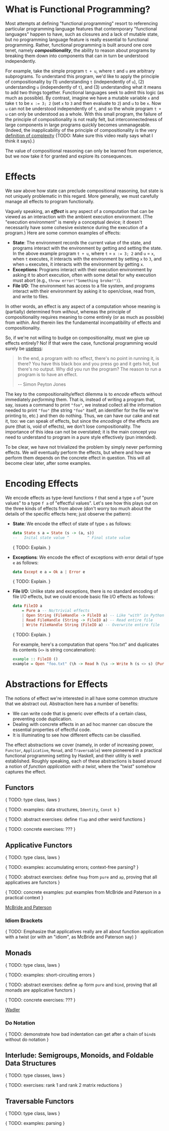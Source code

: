 # What is Functional Programming?

Most attempts at defining "functional programming" resort to referencing
particular programming language features that contemporary "functional
languages" happen to have, such as closures and a lack of mutable state, but no
programming language feature is really essential to functional programming.
Rather, functional programming is built around one core tenet, namely
***compositionality***, the ability to reason about programs by breaking them
down into components that can in turn be understood independently.

For example, take the simple program `t + u`, where `t` and `u` are arbitrary
subprograms. To understand this program, we'd like to apply the principle of
compositionality by (1) understanding `t` (independently of `u`), (2)
understanding `u` (independently of `t`), and (3) understanding what it means
to add two things together. Functional languages seek to admit this logic (as
much as possible). By contrast, imagine we have a mutable variable `x` and take
`t` to be `x := 3; 2` (set `x` to `3` and then evaluate to `2`) and `u` to be
`x`. Now `u` can not be understood independently of `t`, and so the whole
program `t + u` can only be understood as a whole. With this small program, the
failure of the principle of compositionality is not really felt, but
interconnectedness of large components in large programs quickly becomes
unmanageable. (Indeed, the inapplicability of the principle of compositionality
is the very [definition of complexity](https://youtu.be/SxdOUGdseq4) {TODO:
Make sure this video really says what I think it says}.)

The value of compositional reasoning can only be learned from experience, but
we now take it for granted and explore its consequences.

# Effects

We saw above how state can preclude compositional reasoning, but state is not
uniquely problematic in this regard. More generally, we must carefully manage
all effects to program functionally.

Vaguely speaking, an ***effect*** is any aspect of a computation that can be
viewed as an interaction with the ambient execution environment. (The "execution
environment" is merely a conceptual device; it doesn't necessarily have some
cohesive existence during the execution of a program.) Here are some common
examples of effects:
- **State**: The environment records the current value of the state, and
  programs interact with the environment by getting and setting the state. In
  the above example program `t + u`, where `t` = `x := 3; 2` and `u` = `x`, when
  `t` executes, it interacts with the environment by setting `x` to `3`, and
  when `u` executes, it interacts with the environment by getting `x`.
- **Exceptions**: Programs interact with their execution environment by asking
  it to abort execution, often with some detail for why execution must abort
  (e.g., `throw error("Something broke!")`).
- **File I/O**: The environment has access to a file system, and programs
  interact with their environment by asking it to open/close, read from, and
  write to files.

In other words, an effect is any aspect of a computation whose meaning is
(partially) determined from *without*, whereas the principle of compositionality
requires meaning to come entirely (or as much as possible) from *within*. And
therein lies the fundamental incompatibility of effects and compositionality.

So, if we're not willing to budge on compositionality, must we give up effects
entirely? No! If that were the case, functional programming would surely be
[useless](https://youtu.be/iSmkqocn0oQ):

> In the end, a program with no effect, there's no point in running it, is
> there? You have this black box and you press go and it gets hot, but there's
> no output. Why did you run the program? The reason to run a program is to have
> an effect.
>
> -- Simon Peyton Jones

The key to the compositionality/effect dilemma is to *encode* effects without
immediately *performing* them. That is, instead of writing a program that, say,
issues a command to print `"foo"`, we instead collect all the information needed
to print `"foo"` (the string `"foo"` itself, an identifier for the file we're
printing to, etc.) and then do nothing. Thus, we can have our cake and eat it,
too: we can speak of effects, but since the *encodings* of the effects are pure
(that is, void of effects), we don't lose compositionality. The importance of
this idea can not be overstated; it is the main concept you need to understand
to program in a pure style effectively (pun intended).

To be clear, we have not trivialized the problem by simply never performing
effects. We *will* eventually perform the effects, but where and how we perform
them depends on the concrete effect in question. This will all become clear
later, after some examples.

# Encoding Effects

We encode effects as type-level functions `f` that send a type `a` of "pure
values" to a type `f a` of "effectful values". Let's see how this plays out on
the three kinds of effects from above (don't worry too much about the details
of the specific effects here; just observe the pattern):

- **State**: We encode the effect of state of type `s` as follows:
  ```Haskell
  data State s a = State (s -> (a, s))
  --   Inital state value ^        ^ Final state value
  ```
  { TODO: Explain. }

- **Exceptions**: We encode the effect of exceptions with error detail of type
  `e` as follows:
  ```Haskell
  data Except e a = Ok a | Error e
  ```
  { TODO: Explain. }

- **File I/O**: Unlike state and exceptions, there is no standard encoding of
  file I/O effects, but we could encode basic file I/O effects as follows:
  ```Haskell
  data FileIO a
      = Pure a -- No/trivial effects
      | Open String (FileHandle -> FileIO a) -- Like "with" in Python
      | Read FileHandle (String -> FileIO a) -- Read entire file
      | Write FileHandle String (FileIO a) -- Overwrite entire file
  ```
  { TODO: Explain. }

  For example, here's a computation that opens "foo.txt" and duplicates its
  contents (`<>` is string concatenation):
  ```Haskell
  example :: FileIO ()
  example = Open "foo.txt" (\h -> Read h (\s -> Write h (s <> s) (Pure ())))
  ```

# Abstractions for Effects

The notions of effect we're interested in all have some common structure that we
abstract out. Abstraction here has a number of benefits:
- We can write code that is generic over effects of a certain class, preventing
  code duplication.
- Dealing with concrete effects in an ad hoc manner can obscure the essential
  properties of effectful code.
- It is illuminating to see how different effects can be classified.

The effect abstractions we cover (namely, in order of increasing power,
`Functor`, `Applicative`, `Monad`, and `Traversable`) were pioneered in a
practical functional programming setting by Haskell, and their utility is well
established. Roughly speaking, each of these abstractions is based around a
notion of *function application with a twist*, where the "twist" somehow
captures the effect.

## Functors

{ TODO: type class, laws }

{ TODO: examples: data structures, `Identity`, `Const b` }

{ TODO: abstract exercises: define `flap` and other weird functions }

{ TODO: concrete exercises: ??? }

## Applicative Functors

{ TODO: type class, laws }

{ TODO: examples: accumulating errors; context-free parsing? }

{ TODO: abstract exercises: define `fmap` from `pure` and `ap`, proving that
all applicatives are functors }

{ TODO: concrete examples: put examples from McBride and Paterson in a practical
context }

[McBride and Paterson](https://www.cambridge.org/core/journals/journal-of-functional-programming/article/applicative-programming-with-effects/C80616ACD5687ABDC86D2B341E83D298)

### Idiom Brackets

{ TODO: Emphasize that applicatives really are all about function application
with a twist (or with an "idiom", as McBride and Paterson say) }

## Monads

{ TODO: type class, laws }

{ TODO: examples: short-circuiting errors }

{ TODO: abstract exercises: define `ap` form `pure` and `bind`, proving that
all monads are applicative functors }

{ TODO: concrete exercises: ??? }

[Wadler](https://homepages.inf.ed.ac.uk/wadler/papers/marktoberdorf/baastad.pdf)

### Do Notation

{ TODO: demonstrate how bad indentation can get after a chain of `bind`s without
do notation }

## Interlude: Semigroups, Monoids, and Foldable Data Structures

{ TODO: type classes, laws }

{ TODO: exercises: rank 1 and rank 2 matrix reductions }

## Traversable Functors

{ TODO: type class, laws }

{ TODO: examples: parsing }
